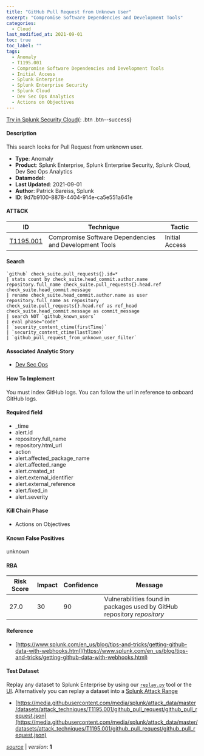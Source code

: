 ```yaml
---
title: "GitHub Pull Request from Unknown User"
excerpt: "Compromise Software Dependencies and Development Tools"
categories:
  - Cloud
last_modified_at: 2021-09-01
toc: true
toc_label: ""
tags:
  - Anomaly
  - T1195.001
  - Compromise Software Dependencies and Development Tools
  - Initial Access
  - Splunk Enterprise
  - Splunk Enterprise Security
  - Splunk Cloud
  - Dev Sec Ops Analytics
  - Actions on Objectives
---
```




[Try in Splunk Security Cloud](https://www.splunk.com/en_us/cyber-security.html){: .btn .btn--success}

#### Description

This search looks for Pull Request from unknown user.

- **Type**: Anomaly
- **Product**: Splunk Enterprise, Splunk Enterprise Security, Splunk Cloud, Dev Sec Ops Analytics
- **Datamodel**: 
- **Last Updated**: 2021-09-01
- **Author**: Patrick Bareiss, Splunk
- **ID**: 9d7b9100-8878-4404-914e-ca5e551a641e


#### ATT&CK

| ID          | Technique   | Tactic         |
| ----------- | ----------- | -------------- |
| [T1195.001](https://attack.mitre.org/techniques/T1195/001/) | Compromise Software Dependencies and Development Tools | Initial Access |


#### Search

```
`github` check_suite.pull_requests{}.id=* 
| stats count by check_suite.head_commit.author.name repository.full_name check_suite.pull_requests{}.head.ref check_suite.head_commit.message 
| rename check_suite.head_commit.author.name as user repository.full_name as repository check_suite.pull_requests{}.head.ref as ref_head check_suite.head_commit.message as commit_message 
| search NOT `github_known_users` 
| eval phase="code" 
| `security_content_ctime(firstTime)` 
| `security_content_ctime(lastTime)` 
| `github_pull_request_from_unknown_user_filter`
```

#### Associated Analytic Story
* [Dev Sec Ops](/stories/dev_sec_ops)


#### How To Implement
You must index GitHub logs. You can follow the url in reference to onboard GitHub logs.

#### Required field
* _time
* alert.id
* repository.full_name
* repository.html_url
* action
* alert.affected_package_name
* alert.affected_range
* alert.created_at
* alert.external_identifier
* alert.external_reference
* alert.fixed_in
* alert.severity


#### Kill Chain Phase
* Actions on Objectives


#### Known False Positives
unknown



#### RBA

| Risk Score  | Impact      | Confidence   | Message      |
| ----------- | ----------- |--------------|--------------|
| 27.0 | 30 | 90 | Vulnerabilities found in packages used by GitHub repository $repository$ |



#### Reference

* [https://www.splunk.com/en_us/blog/tips-and-tricks/getting-github-data-with-webhooks.html](https://www.splunk.com/en_us/blog/tips-and-tricks/getting-github-data-with-webhooks.html)



#### Test Dataset
Replay any dataset to Splunk Enterprise by using our [`replay.py`](https://github.com/splunk/attack_data#using-replaypy) tool or the [UI](https://github.com/splunk/attack_data#using-ui).
Alternatively you can replay a dataset into a [Splunk Attack Range](https://github.com/splunk/attack_range#replay-dumps-into-attack-range-splunk-server)

* [https://media.githubusercontent.com/media/splunk/attack_data/master/datasets/attack_techniques/T1195.001/github_pull_request/github_pull_request.json](https://media.githubusercontent.com/media/splunk/attack_data/master/datasets/attack_techniques/T1195.001/github_pull_request/github_pull_request.json)



[*source*](https://github.com/splunk/security_content/tree/develop/detections/cloud/github_pull_request_from_unknown_user.yml) \| *version*: **1**